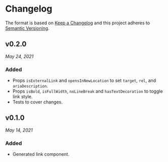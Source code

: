 # Changelog

The format is based on [Keep a Changelog](http://keepachangelog.com/en/1.0.0/)
and this project adheres to [Semantic Versioning](http://semver.org/spec/v2.0.0.html).


v0.2.0
------------------------------
*May 24, 2021*

### Added
- Props `isExternalLink` and `opensInNewLocation` to set `target`, `rel`, and `ariaDescription`.
- Props `isBold`, `isFullWidth`, `noLineBreak` and `hasTextDecoration` to toggle link style.
- Tests to cover changes.


v0.1.0
------------------------------
*May 14, 2021*

### Added
- Generated link component.
